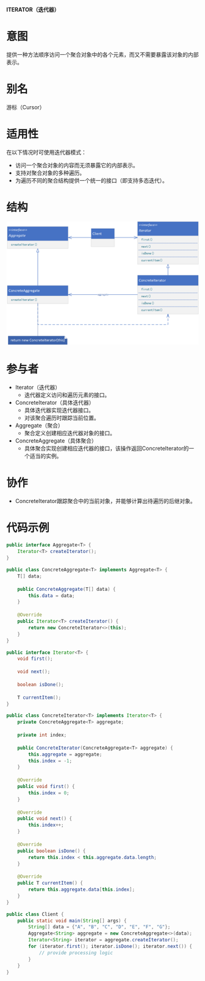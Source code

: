 **ITERATOR（迭代器）**

# 意图

提供一种方法顺序访问一个聚合对象中的各个元素，而又不需要暴露该对象的内部表示。

# 别名

游标（Cursor）

# 适用性

在以下情况时可使用迭代器模式：

* 访问一个聚合对象的内容而无须暴露它的内部表示。
* 支持对聚合对象的多种遍历。
* 为遍历不同的聚合结构提供一个统一的接口（即支持多态迭代）。

# 结构

![class diagram](./assets/class.png)

# 参与者

* Iterator（迭代器）
    * 迭代器定义访问和遍历元素的接口。
* ConcreteIterator（具体迭代器）
    * 具体迭代器实现迭代器接口。
    * 对该聚合遍历时跟踪当前位置。
* Aggregate（聚合）
    * 聚合定义创建相应迭代器对象的接口。
* ConcreteAggregate（具体聚合）
    * 具体聚合实现创建相应迭代器的接口，该操作返回ConcreteIterator的一个适当的实例。

# 协作

* ConcreteIterator跟踪聚合中的当前对象，并能够计算出待遍历的后继对象。

# 代码示例

```java
public interface Aggregate<T> {
    Iterator<T> createIterator();
}
```

```java
public class ConcreteAggregate<T> implements Aggregate<T> {
    T[] data;

    public ConcreteAggregate(T[] data) {
        this.data = data;
    }

    @Override
    public Iterator<T> createIterator() {
        return new ConcreteIterator<>(this);
    }
}
```

```java
public interface Iterator<T> {
    void first();

    void next();

    boolean isDone();

    T currentItem();
}
```

```java
public class ConcreteIterator<T> implements Iterator<T> {
    private ConcreteAggregate<T> aggregate;

    private int index;

    public ConcreteIterator(ConcreteAggregate<T> aggregate) {
        this.aggregate = aggregate;
        this.index = -1;
    }

    @Override
    public void first() {
        this.index = 0;
    }

    @Override
    public void next() {
        this.index++;
    }

    @Override
    public boolean isDone() {
        return this.index < this.aggregate.data.length;
    }

    @Override
    public T currentItem() {
        return this.aggregate.data[this.index];
    }
}
```

```java
public class Client {
    public static void main(String[] args) {
        String[] data = {"A", "B", "C", "D", "E", "F", "G"};
        Aggregate<String> aggregate = new ConcreteAggregate<>(data);
        Iterator<String> iterator = aggregate.createIterator();
        for (iterator.first(); iterator.isDone(); iterator.next()) {
            // provide processing logic
        }
    }
}
```
